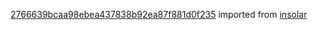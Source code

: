 [2766639bcaa98ebea437838b92ea87f881d0f235](https://github.com/insolar/insolar/commit/2766639bcaa98ebea437838b92ea87f881d0f235) imported from [insolar](https://github.com/insolar/insolar)
